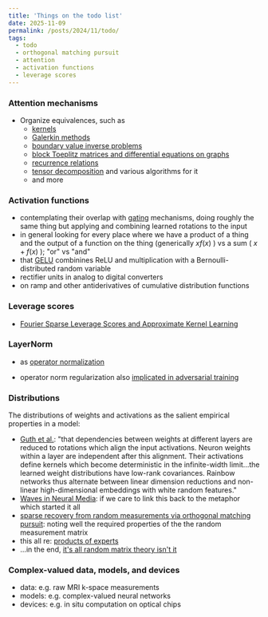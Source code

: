 ```yaml
---
title: 'Things on the todo list'
date: 2025-11-09
permalink: /posts/2024/11/todo/
tags:
  - todo
  - orthogonal matching pursuit
  - attention
  - activation functions
  - leverage scores
---
```


### Attention mechanisms
- Organize equivalences, such as
  - [kernels](https://aclanthology.org/D19-1443)
  - [Galerkin methods](https://arxiv.org/abs/2105.14995)
  - [boundary value inverse problems](http://arxiv.org/abs/2209.14977)
  - [block Toeplitz matrices and differential equations on graphs](https://proceedings.mlr.press/v162/choromanski22a.html)
  - [recurrence relations](https://proceedings.mlr.press/v119/katharopoulos20a.html)
  - [tensor decomposition](http://arxiv.org/abs/1905.01289) and various algorithms for it
  - and more

### Activation functions
- contemplating their overlap with [gating](http://arxiv.org/abs/1804.04849) mechanisms, doing roughly the same thing but applying and combining learned rotations to the input
- in general looking for every place where we have a product of a thing and the output of a function on the thing (generically $xf(x)$ ) vs a sum ( $x + f(x)$ ); "or" vs "and"
- that [GELU](https://openreview.net/forum?id=Bk0MRI5lg) combinines ReLU and multiplication with a Bernoulli-distributed random variable
- rectifier units in analog to digital converters
- on ramp and other antiderivatives of cumulative distribution functions

### Leverage scores
- [Fourier Sparse Leverage Scores and Approximate Kernel Learning](http://arxiv.org/abs/2006.07340)

### LayerNorm
- as [operator normalization](https://arxiv.org/abs/2105.14995)
<!--- ; that we're not concerned about expanding/contracting space so much as learning appropriate rotations, and inducing properties on the distributions via activation functions and whatever other stuff we do outside the linear transforms --->
- operator norm regularization also [implicated in adversarial training](https://proceedings.neurips.cc/paper/2020/hash/ab7314887865c4265e896c6e209d1cd6-Abstract.html)

### Distributions
The distributions of weights and activations as the salient empirical properties in a model:
- [Guth et al.](http://arxiv.org/abs/2305.18512): "that dependencies between weights at different layers are reduced to rotations which align the input activations. Neuron weights within a layer are independent after this alignment. Their activations define kernels which become deterministic in the infinite-width limit...the learned weight distributions have low-rank covariances. Rainbow networks thus alternate between linear dimension reductions and non-linear high-dimensional embeddings with white random features."
- [Waves in Neural Media](http://link.springer.com/10.1007/978-1-4614-8866-8): if we care to link this back to the metaphor which started it all
- [sparse recovery from random measurements via orthogonal matching pursuit](http://ieeexplore.ieee.org/document/4385788/): noting well the required properties of the the random measurement matrix
- this all re: [products of experts](https://doi.org/10.1162/089976602760128018)
- ...in the end, [it's all random matrix theory isn't it](https://doi.org/10.1088/0305-4470/33/26/102)

### Complex-valued data, models, and devices
- data: e.g. raw MRI k-space measurements
- models: e.g. complex-valued neural networks
- devices: e.g. in situ computation on optical chips
